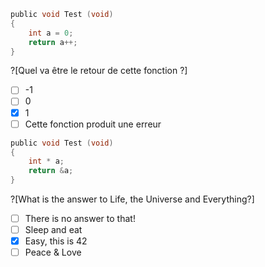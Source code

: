 ```C
public void Test (void) 
{ 
    int a = 0; 
    return a++; 
}
```
?[Quel va être le retour de cette fonction ?]
-[ ] -1
-[ ] 0
-[x] 1
-[ ] Cette fonction produit une erreur

```C
public void Test (void) 
{ 
    int * a; 
    return &a; 
}
```

?[What is the answer to Life, the Universe and Everything?]
-[ ] There is no answer to that!
-[ ] Sleep and eat
-[x] Easy, this is 42
-[ ] Peace & Love
